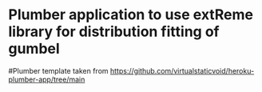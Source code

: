 # Plumber application to use extReme library for distribution fitting of gumbel

#Plumber template taken from https://github.com/virtualstaticvoid/heroku-plumber-app/tree/main
